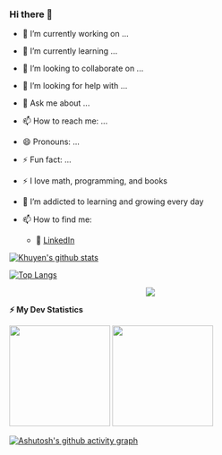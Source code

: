 ### Hi there 👋



- 🔭 I’m currently working on ...
- 🌱 I’m currently learning ...
- 👯 I’m looking to collaborate on ...
- 🤔 I’m looking for help with ...
- 💬 Ask me about ...
- 📫 How to reach me: ...
- 😄 Pronouns: ...
- ⚡ Fun fact: ...


- :zap: I love math, programming, and books
- 🌱 I’m addicted to learning and growing every day
- 📫 How to find me: 
  - :office: [LinkedIn](https://www.linkedin.com/in/birol-coruh26/)

[![Khuyen's github stats](https://github-readme-stats.vercel.app/api?username=khuyentran1401&count_private=true&show_icons=true&theme=radical&hide_rank=false)](https://github.com/birolcoruh26/github-readme-stats)

[![Top Langs](https://github-readme-stats.vercel.app/api/top-langs/?username=birolcoruh26)](https://github.com/birolcoruh26/github-readme-stats)


 <!-- retro visitor counter -->
 <p align="center"> 
  <img src="https://profile-counter.glitch.me/birolcoruh26/count.svg" />
 </p>


<!-- GitHub stats -->
<b>⚡ My Dev Statistics</b>


<p>
<!-- GitHub Stats -->
<img height="180em" src="https://github-readme-stats.vercel.app/api?username=birolcoruh26&show_icons=true&hide_border=true" />


<!-- Most Used Languages -->
<img height="180em" src="https://github-readme-stats.vercel.app/api/top-langs/?username=birolcoruh26&exclude_repo=KNN-Image-Classification&show_icons=true&hide_border=true&layout=compact&langs_count=8"/>

</p>



[![Ashutosh's github activity graph](https://activity-graph.herokuapp.com/graph?username=birolcoruh26&bg_color=ffcfe9&color=9e4c98&line=9e4c98&point=403d3d&area=true&hide_border=true)](https://github.com/birolcoruh26/github-readme-activity-graph)
